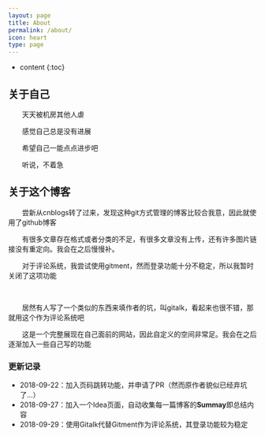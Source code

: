 ```yaml
---
layout: page
title: About
permalink: /about/
icon: heart
type: page
---
```


* content
{:toc}
## 关于自己

　　天天被机房其他人虐

　　感觉自己总是没有进展

　　希望自己一能点点进步吧

　　听说，不着急



## 关于这个博客

　　尝新从cnblogs转了过来，发现这种git方式管理的博客比较合我意，因此就使用了github博客

　　有很多文章存在格式或者分类的不足，有很多文章没有上传，还有许多图片链接没有重定向。我会在之后慢慢补。

　　对于评论系统，我尝试使用gitment，然而登录功能十分不稳定，所以我暂时关闭了这项功能

​	

　　居然有人写了一个类似的东西来填作者的坑，叫gitalk，看起来也很不错，那就用这个作为评论系统吧

　　这是一个完整展现在自己面前的网站，因此自定义的空间非常足。我会在之后逐渐加入一些自己写的功能

### 更新记录

- 2018-09-22：加入页码跳转功能，并申请了PR（然而原作者貌似已经弃坑了...）
- 2018-09-27：加入一个Idea页面，自动收集每一篇博客的**Summay**即总结内容
- 2018-09-29：使用Gitalk代替Gitment作为评论系统，其登录功能较为稳定